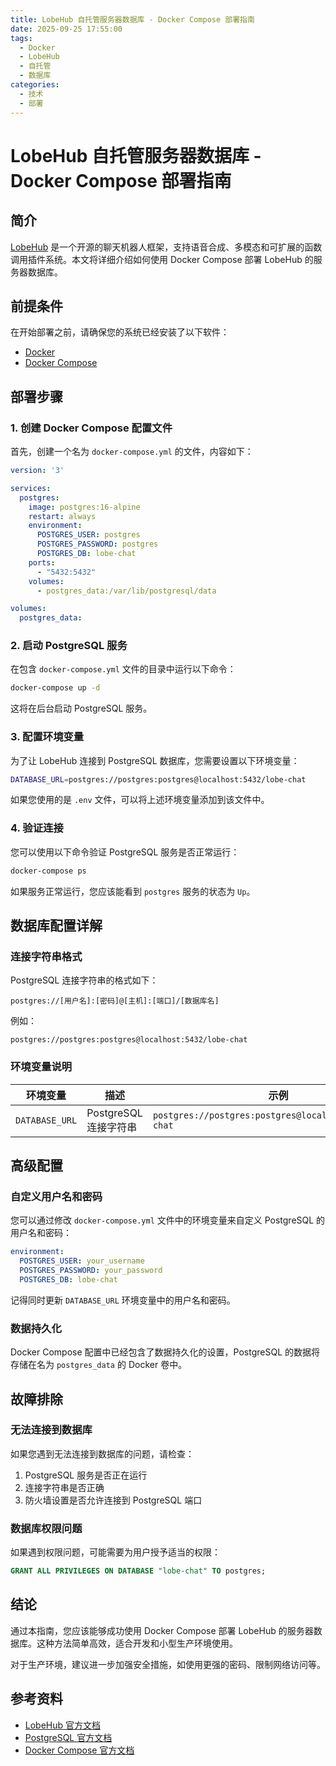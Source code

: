 ```yaml
---
title: LobeHub 自托管服务器数据库 - Docker Compose 部署指南
date: 2025-09-25 17:55:00
tags:
  - Docker
  - LobeHub
  - 自托管
  - 数据库
categories:
  - 技术
  - 部署
---
```


# LobeHub 自托管服务器数据库 - Docker Compose 部署指南

## 简介

[LobeHub](https://github.com/lobehub/lobe-chat) 是一个开源的聊天机器人框架，支持语音合成、多模态和可扩展的函数调用插件系统。本文将详细介绍如何使用 Docker Compose 部署 LobeHub 的服务器数据库。

## 前提条件

在开始部署之前，请确保您的系统已经安装了以下软件：

- [Docker](https://www.docker.com/)
- [Docker Compose](https://docs.docker.com/compose/)

## 部署步骤

### 1. 创建 Docker Compose 配置文件

首先，创建一个名为 `docker-compose.yml` 的文件，内容如下：

```yaml
version: '3'

services:
  postgres:
    image: postgres:16-alpine
    restart: always
    environment:
      POSTGRES_USER: postgres
      POSTGRES_PASSWORD: postgres
      POSTGRES_DB: lobe-chat
    ports:
      - "5432:5432"
    volumes:
      - postgres_data:/var/lib/postgresql/data

volumes:
  postgres_data:
```

### 2. 启动 PostgreSQL 服务

在包含 `docker-compose.yml` 文件的目录中运行以下命令：

```bash
docker-compose up -d
```

这将在后台启动 PostgreSQL 服务。

### 3. 配置环境变量

为了让 LobeHub 连接到 PostgreSQL 数据库，您需要设置以下环境变量：

```bash
DATABASE_URL=postgres://postgres:postgres@localhost:5432/lobe-chat
```

如果您使用的是 `.env` 文件，可以将上述环境变量添加到该文件中。

### 4. 验证连接

您可以使用以下命令验证 PostgreSQL 服务是否正常运行：

```bash
docker-compose ps
```

如果服务正常运行，您应该能看到 `postgres` 服务的状态为 `Up`。

## 数据库配置详解

### 连接字符串格式

PostgreSQL 连接字符串的格式如下：

```
postgres://[用户名]:[密码]@[主机]:[端口]/[数据库名]
```

例如：

```
postgres://postgres:postgres@localhost:5432/lobe-chat
```

### 环境变量说明

| 环境变量 | 描述 | 示例 |
|---------|------|------|
| `DATABASE_URL` | PostgreSQL 连接字符串 | `postgres://postgres:postgres@localhost:5432/lobe-chat` |

## 高级配置

### 自定义用户名和密码

您可以通过修改 `docker-compose.yml` 文件中的环境变量来自定义 PostgreSQL 的用户名和密码：

```yaml
environment:
  POSTGRES_USER: your_username
  POSTGRES_PASSWORD: your_password
  POSTGRES_DB: lobe-chat
```

记得同时更新 `DATABASE_URL` 环境变量中的用户名和密码。

### 数据持久化

Docker Compose 配置中已经包含了数据持久化的设置，PostgreSQL 的数据将存储在名为 `postgres_data` 的 Docker 卷中。

## 故障排除

### 无法连接到数据库

如果您遇到无法连接到数据库的问题，请检查：

1. PostgreSQL 服务是否正在运行
2. 连接字符串是否正确
3. 防火墙设置是否允许连接到 PostgreSQL 端口

### 数据库权限问题

如果遇到权限问题，可能需要为用户授予适当的权限：

```sql
GRANT ALL PRIVILEGES ON DATABASE "lobe-chat" TO postgres;
```

## 结论

通过本指南，您应该能够成功使用 Docker Compose 部署 LobeHub 的服务器数据库。这种方法简单高效，适合开发和小型生产环境使用。

对于生产环境，建议进一步加强安全措施，如使用更强的密码、限制网络访问等。

## 参考资料

- [LobeHub 官方文档](https://lobehub.com/zh/docs)
- [PostgreSQL 官方文档](https://www.postgresql.org/docs/)
- [Docker Compose 官方文档](https://docs.docker.com/compose/)